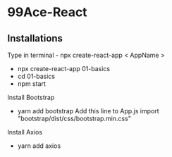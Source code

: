 # 99Ace-React
## Installations

Type in terminal -  npx create-react-app < AppName >
- npx create-react-app 01-basics
- cd 01-basics
- npm start

Install Bootstrap
- yarn add bootstrap
Add this line to App.js
 import "bootstrap/dist/css/bootstrap.min.css"

 Install Axios
 - yarn add axios